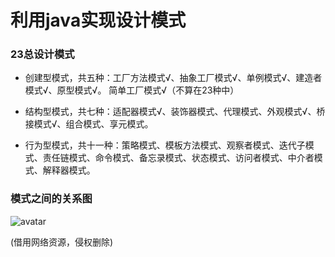 # 利用java实现设计模式

### 23总设计模式
- 创建型模式，共五种：工厂方法模式√、抽象工厂模式√、单例模式√、建造者模式√、原型模式√。 简单工厂模式√（不算在23种中）

- 结构型模式，共七种：适配器模式√、装饰器模式、代理模式、外观模式√、桥接模式√、组合模式、享元模式。

- 行为型模式，共十一种：策略模式、模板方法模式、观察者模式、迭代子模式、责任链模式、命令模式、备忘录模式、状态模式、访问者模式、中介者模式、解释器模式。

### 模式之间的关系图 
![avatar](http://dl.iteye.com/upload/attachment/0083/1179/57a92d42-4d84-3aa9-a8b9-63a0b02c2c36.jpg?_=3023236)

(借用网络资源，侵权删除)
